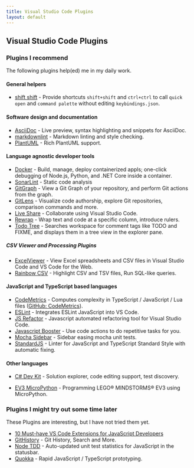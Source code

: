 ```yaml
---
title: Visual Studio Code Plugins
layout: default
---
```

## Visual Studio Code Plugins

### Plugins I recommend

The following plugins help(ed) me in my daily work.

#### General helpers

* [shift shift](https://marketplace.visualstudio.com/items?itemName=ahgood.shift-shift) - Provide shortcuts `shift+shift` and `ctrl+ctrl` to call `quick open` and `command palette` without editing `keybindings.json`.

#### Software design and documentation

* [AsciiDoc](https://github.com/asciidoctor/asciidoctor-vscode) - Live preview, syntax highlighting and snippets for AsciiDoc.
* [markdownlint](https://marketplace.visualstudio.com/items?itemName=DavidAnson.vscode-markdownlint) - Markdown linting and style checking.
* [PlantUML](https://github.com/qjebbs/vscode-plantuml) - Rich PlantUML support.

#### Language agnostic developer tools

* [Docker](https://github.com/microsoft/vscode-docker) - Build, manage, deploy containerized appls; one-click debugging of Node.js, Python, and .NET Core inside a container.
* [SonarLint](https://marketplace.visualstudio.com/items?itemName=SonarSource.sonarlint-vscode) - Static code analysis
* [GitGraph](https://github.com/mhutchie/vscode-git-graph) - View a Git Graph of your repository, and perform Git actions from the graph.
* [GitLens](https://github.com/eamodio/vscode-gitlens) - Visualize code authorship, explore Git repositories, comparison commands and more.
* [Live Share](https://docs.microsoft.com/en-us/visualstudio/liveshare/use/vscode) - Collaborate using Visual Studio Code.
* [Rewrap](https://stkb.github.io/Rewrap/) - Wrap text and code at a specific column, introduce rulers.
* [Todo Tree](https://marketplace.visualstudio.com/items?itemName=Gruntfuggly.todo-tree) - Searches workspace for comment tags like TODO and FIXME, and displays them in a tree view in the explorer pane.

##### CSV Viewer and Processing Plugins

* [ExcelViewer](https://marketplace.visualstudio.com/items?itemName=GrapeCity.gc-excelviewer) - View Excel spreadsheets and CSV files in Visual Studio Code and VS Code for the Web.
* [Rainbow CSV](https://marketplace.visualstudio.com/items?itemName=mechatroner.rainbow-csv) - Highlight CSV and TSV files, Run SQL-like queries.

#### JavaScript and TypeScript based languages

* [CodeMetrics](https://marketplace.visualstudio.com/items?itemName=kisstkondoros.vscode-codemetrics) - Computes complexity in TypeScript / JavaScript / Lua files ([GitHub: CodeMetrics](https://github.com/kisstkondoros/codemetrics)).
* [ESLint](https://marketplace.visualstudio.com/items?itemName=dbaeumer.vscode-eslint) - Integrates ESLint JavaScript into VS Code.
* [JS Refactor](https://marketplace.visualstudio.com/items?itemName=cmstead.jsrefactor) - Javascript automated refactoring tool for Visual Studio Code.
* [Javascript Booster](https://marketplace.visualstudio.com/items?itemName=sburg.vscode-javascript-booster) - Use code actions to do repetitive tasks for you.
* [Mocha Sidebar](https://marketplace.visualstudio.com/items?itemName=maty.vscode-mocha-sidebar) - Sidebar easing mocha unit tests.
* [StandardJS](https://github.com/standard/vscode-standard) - Linter for JavaScript and TypeScript Standard Style with automatic fixing.

#### Other languages

- [C# Dev Kit](https://marketplace.visualstudio.com/items?itemName=ms-dotnettools.csdevkit) - Solution explorer, code editing support, test discovery.
* [EV3 MicroPython](https://marketplace.visualstudio.com/items?itemName=lego-education.ev3-micropython) - Programming LEGO® MINDSTORMS® EV3 using MicroPython.

### Plugins I might try out some time later

These Plugins are interesting, but I have not tried them yet.

* [10 Must-have VS Code Extensions for JavaScript Developers](https://www.sitepoint.com/vs-code-extensions-javascript-developers/)
* [GitHistory](https://github.com/DonJayamanne/gitHistoryVSCode) - Git History, Search and More.
* [Node TDD](https://marketplace.visualstudio.com/items?itemName=prashaantt.node-tdd) - Auto-updated unit test statistics for JavaScript in the statusbar.
* [Quokka](https://marketplace.visualstudio.com/items?itemName=WallabyJs.quokka-vscode) - Rapid JavaScript / TypeScript prototyping.
